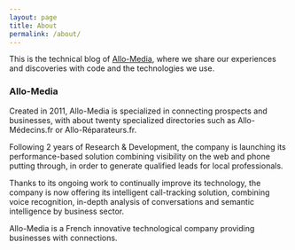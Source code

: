 ```yaml
---
layout: page
title: About
permalink: /about/
---
```


This is the technical blog of [Allo-Media], where we share our experiences and discoveries with code and the technologies we use.

### Allo-Media

Created in 2011, Allo-Media is specialized in connecting prospects and businesses, with about twenty specialized directories such as Allo-Médecins.fr or Allo-Réparateurs.fr.

Following 2 years of Research & Development, the company is launching its performance-based solution combining visibility on the web and phone putting through, in order to generate qualified leads for local professionals.

Thanks to its ongoing work to continually improve its technology, the company is now offering its intelligent call-tracking solution, combining voice recognition, in-depth analysis of conversations and semantic intelligence by business sector.

Allo-Media is a French innovative technological company providing businesses with connections.

[Allo-Media]: https://www.allo-media.net/
